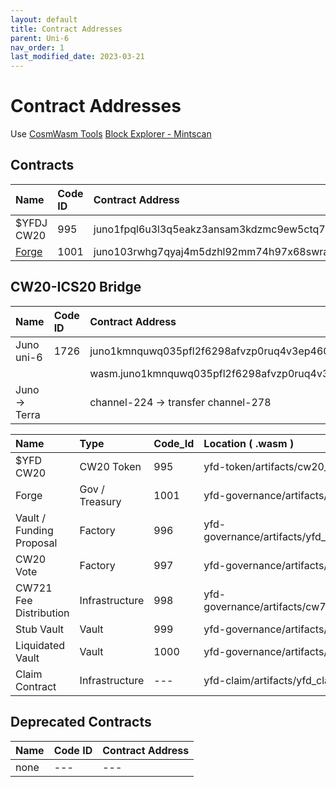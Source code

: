 ```yaml
---
layout: default
title: Contract Addresses
parent: Uni-6
nav_order: 1
last_modified_date: 2023-03-21
---
```


# Contract Addresses

Use [CosmWasm Tools](https://cosmwasm.tools/)
[Block Explorer - Mintscan](https://testnet.mintscan.io/juno-testnet)

## Contracts

| Name      | Code ID | Contract Address |
|:----------|:--------|:------------------------------------------------------------------|
| $YFDJ CW20 |  995   | juno1fpql6u3l3q5eakz3ansam3kdzmc9ew5ctq75mwdmwf4qh84svevqamlket  |
| [Forge](https://testnet.mintscan.io/)     | 1001    | juno103rwhg7qyaj4m5dzhl92mm74h97x68swraxcsp9aehex38v0zwjqhtdl4q  |

## CW20-ICS20 Bridge

| Name      | Code ID | Contract Address |
|:----------|:--------|:------------------------------------------------------------------|
| Juno uni-6 | 1726 | juno1kmnquwq035pfl2f6298afvzp0ruq4v3ep460hjexjy342fwrt80s556vcq |
| | | wasm.juno1kmnquwq035pfl2f6298afvzp0ruq4v3ep460hjexjy342fwrt80s556vcq |
| Juno -> Terra | | channel-224 -> transfer channel-278 |

| Name                     |    Type         | Code_Id | Location ( .wasm ) |
|:-------------------------|:----------------|:--------|:-----------------------------------------------|
| $YFD CW20                | CW20 Token      |   995  | yfd-token/artifacts/cw20_base                  |
| Forge                    | Gov / Treasury  |   1001  | yfd-governance/artifacts/forge_contract        |
| Vault / Funding Proposal | Factory         |   996  | yfd-governance/artifacts/yfd_proposal_contract |
| CW20 Vote                | Factory         |   997  | yfd-governance/artifacts/cw20_vote             |
| CW721 Fee Distribution   | Infrastructure  |   998  | yfd-governance/artifacts/cw721_fee_distribution|
| Stub Vault               | Vault           |   999  | yfd-governance/artifacts/stub_vault            |
| Liquidated Vault         | Vault           |   1000  | yfd-governance/artifacts/liquidated_vault      |
| Claim Contract           | Infrastructure  |   ---  | yfd-claim/artifacts/yfd_claim                  |


## Deprecated Contracts

| Name      | Code ID | Contract Address |
|:----------|:--------|:------------------------------------------------------------------|
|  none | --- | --- |
